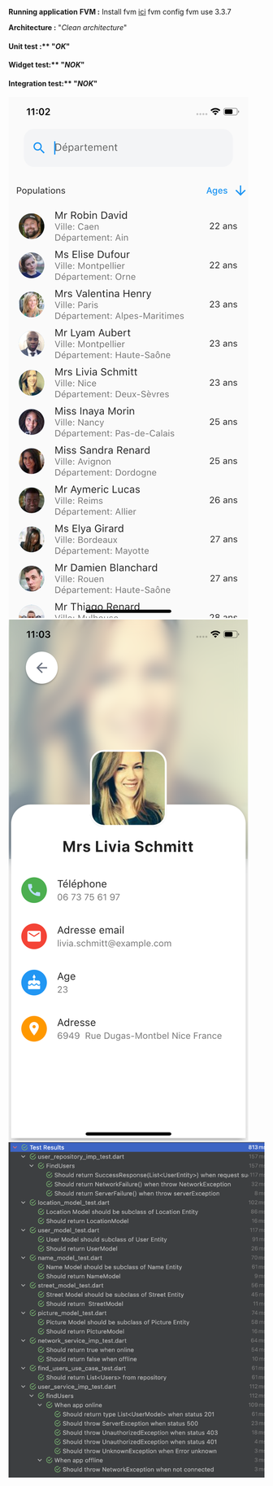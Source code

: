**Running application**
**FVM :**
Install fvm [ici](https://fvm.app/docs/getting_started/installation)
    fvm config
	fvm use 3.3.7

**Architecture :** "*Clean architecture*"
#### Unit test :** "*OK*"
#### Widget test:** "*NOK*"
#### Integration test:** "*NOK*"

![home](https://github.com/babakoto/flutter_contact_book/blob/main/screens/home.png)
![detail](https://github.com/babakoto/flutter_contact_book/blob/main/screens/detail.png)
![detail](https://github.com/babakoto/flutter_contact_book/blob/main/screens/unit_test.png)

